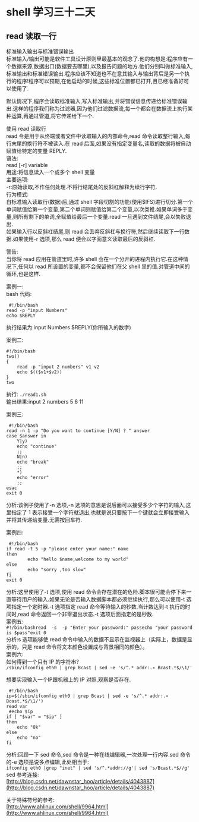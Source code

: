 # shell 学习三十二天
## read 读取一行

标准输入输出与标准错误输出  
标准输入/输出可能是软件工具设计原则里最基本的观念了.他的构想是:程序应有一个数据来源,数据出口(数据要去哪里),以及报告问题的地方.他们分别叫做标准输入,标准输出和标准错误输出.程序应该不知道也不在意其输入与输出背后是另一个执行的程序!程序可以预期,在他启动的时候,这些标准位置都已打开,且已经准备好可以使用了.  
 
默认情况下,程序会读取标准输入,写入标准输出,并将错误信息传递给标准错误输出.这样的程序我们称为过滤器,因为他们过滤数据流,每一个都会在数据流上执行某种运算,再通过管道,将它传递给下一个.
 
使用 read 读取行  
read 令是用于从终端或者文件中读取输入的内部命令,read 命令读取整行输入,每行末尾的换行符不被读入.在 read 后面,如果没有指定变量名,读取的数据将被自动赋值给特定的变量 REPLY.  
语法:  
read [-r] variable  
用途:将信息读入一个或多个 shell 变量  
主要选项:  
-r:原始读取,不作任何处理.不将行结尾处的反斜杠解释为续行字符.  
行为模式:  
自标准输入读取行(数据)后,通过 shell 字段切割的功能(使用$IFS)进行切分.第一个单词赋值给第一个变量,第二个单词则赋值给第二个变量,以次类推.如果单词多于变量,则所有剩下的单词,全赋值给最后一个变量.read 一旦遇到文件结尾,会以失败退出.  
如果输入行以反斜杠结尾,则 read 会丢弃反斜杠与换行符,然后继续读取下一行数据.如果使用-r 选项,那么 read 便会以字面意义读取最后的反斜杠.
 
警告:  
当你将 read 应用在管道里时,许多 shell 会在一个分开的进程内执行它.在这种情况下,任何以 read 所设置的变量,都不会保留他们在父 shell 里的值.对管道中间的循环,也是这样.
 
案例一:  
bash 代码:

```
 #!/bin/bash  
read -p "input Numbers"  
echo $REPLY  
```

执行结果为:input Numbers $REPLY(你所输入的数字)  
 
案例二:  

```
#!/bin/bash  
two()  
{  
    read -p "input 2 numbers" v1 v2  
    echo $(($v1+$v2))  
}  
two  
```
 
执行: ```./read1.sh ```  
输出结果:input 2 numbers  5 6
11  
 
案例三:  

```  
 #!/bin/bash  
read -n 1 -p "Do you want to continue [Y/N] ? " answer  
case $answer in  
    Y|y)  
    echo "continue"  
    ;;  
    N|n)  
    echo "break"  
    ;;  
    *)  
    echo "error"  
    ;;  
esac  
exit 0  
```

分析:该例子使用了-n 选项,-n 选项的意思是说后面可以接受多少个字符的输入,这里指定了 1 表示接受一个字符就退出,也就是说只要按下一个键就会立即接受输入并将其传递给变量.无需按回车符.  
 
案例四:  

```
 #!/bin/bash  
if read -t 5 -p "please enter your name:" name  
then   
        echo "hello $name,welcome to my world"  
else  
        echo "sorry ,too slow"  
fi  
exit 0  
``` 

分析:这里使用了-t 选项,使用 read 命令会存在潜在的危险.脚本很可能会停下来一直等待用户的输入.如果无论是否输入数据脚本都必须继续执行,那么可以使用-t 选项指定一个定时器.-t 选项指定 read 命令等待输入的秒数.当计数达到-t 执行的时间时,read 命令返回一个非零退出状态.-t 选项后面指定的是秒数.  
案例五:  
```#!/bin/bashread  -s  -p "Enter your password:" passecho "your password is $pass"exit 0 ```  
分析:s 选项能够使 read 命令中输入的数据不显示在监视器上（实际上，数据是显示的，只是 read 命令将文本颜色设置成与背景相同的颜色）。  
案例六:  
如何得到一个只有 IP 的字符串?  
```/sbin/ifconfig eth0 | grep Bcast | sed -e 's/^.* addr:.∗ Bcast.*$/\1/'```
 
想要实现输入一个IP跟机器上的 IP 对照,观察是否存在.  

```
 #!/bin/bash  
ip=$(/sbin/ifconfig eth0 | grep Bcast | sed -e 's/^.* addr:.∗ Bcast.*$/\1/')  
read var  
 #echo $ip  
if [ "$var" = "$ip" ]  
then  
    echo "Ok"  
else  
    echo "no"  
fi  
```

分析:回顾一下 sed 命令,sed 命令是一种在线编辑器,一次处理一行内容.sed 命令的-e 选项是说多点编辑,此处相当于:  
```ifconfig eth0 |grep "inet" | sed 's/^.*addr://g'| sed 's/Bcast.*$//g'```  
sed 参考连接:  
[http://blog.csdn.net/dawnstar_hoo/article/details/4043887](http://blog.csdn.net/dawnstar_hoo/article/details/4043887)
 
 
关于特殊符号的参考:  
[http://www.ahlinux.com/shell/9964.html](http://www.ahlinux.com/shell/9964.html)